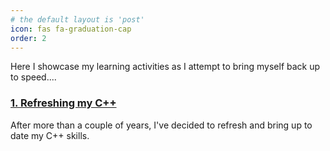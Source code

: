```yaml
---
# the default layout is 'post'
icon: fas fa-graduation-cap
order: 2
---
```


Here I showcase my learning activities as I attempt to bring myself back up to speed....

### [1. Refreshing my C++](http://127.0.0.1:4000/posts/refreshing-my-c++/)
After more than a couple of years, I've decided to refresh and bring up to date my C++ skills.
